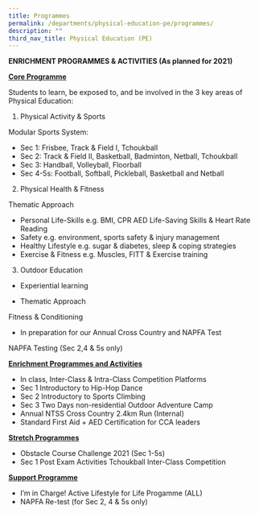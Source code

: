```yaml
---
title: Programmes
permalink: /departments/physical-education-pe/programmes/
description: ""
third_nav_title: Physical Education (PE)
---
```

**ENRICHMENT PROGRAMMES & ACTIVITIES (As planned for 2021)**


<u>**Core Programme**</u>

Students to learn, be exposed to, and be involved in the 3 key areas of Physical Education:

1.    Physical Activity & Sports

Modular Sports System:
* Sec 1: Frisbee, Track & Field I, Tchoukball
* Sec 2: Track & Field II, Basketball, Badminton, Netball, Tchoukball
* Sec 3: Handball, Volleyball, Floorball
* Sec 4-5s: Football, Softball, Pickleball, Basketball and Netball

2.    Physical Health & Fitness

Thematic Approach

* Personal Life-Skills e.g. BMI, CPR AED Life-Saving Skills & Heart Rate Reading
* Safety e.g. environment, sports safety & injury management
* Healthy Lifestyle e.g. sugar & diabetes, sleep & coping strategies
* Exercise & Fitness e.g. Muscles, FITT & Exercise training
3.    Outdoor Education

* Experiential learning

* Thematic Approach


Fitness & Conditioning
*  In preparation for our Annual Cross Country and NAPFA Test
 
NAPFA Testing (Sec 2,4 & 5s only)


<u>**Enrichment Programmes and Activities**</u>

* In class, Inter-Class & Intra-Class Competition Platforms
* Sec 1 Introductory to Hip-Hop Dance
* Sec 2 Introductory to Sports Climbing
* Sec 3 Two Days non-residential Outdoor Adventure Camp
* Annual NTSS Cross Country 2.4km Run (Internal)
* Standard First Aid + AED Certification for CCA leaders

<u>**Stretch Programmes**</u>

* Obstacle Course Challenge 2021 (Sec 1-5s)
* Sec 1 Post Exam Activities Tchoukball Inter-Class Competition

<u>**Support Programme**</u>

* I’m in Charge! Active Lifestyle for Life Progamme (ALL)
* NAPFA Re-test (for Sec 2, 4 & 5s only)